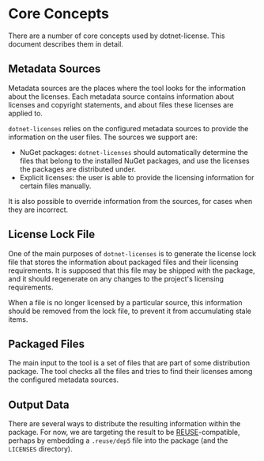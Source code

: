 <!--
SPDX-FileCopyrightText: 2024 Friedrich von Never <friedrich@fornever.me>

SPDX-License-Identifier: MIT
-->

Core Concepts
=============
There are a number of core concepts used by dotnet-license. This document describes them in detail.

Metadata Sources
----------------
Metadata sources are the places where the tool looks for the information about the licenses. Each metadata source contains information about licenses and copyright statements, and about files these licenses are applied to.

`dotnet-licenses` relies on the configured metadata sources to provide the information on the user files. The sources we support are:

- NuGet packages: `dotnet-licenses` should automatically determine the files that belong to the installed NuGet packages, and use the licenses the packages are distributed under.
- Explicit licenses: the user is able to provide the licensing information for certain files manually.

It is also possible to override information from the sources, for cases when they are incorrect.

License Lock File
-----------------
One of the main purposes of `dotnet-licenses` is to generate the license lock file that stores the information about packaged files and their licensing requirements. It is supposed that this file may be shipped with the package, and it should regenerate on any changes to the project's licensing requirements.

When a file is no longer licensed by a particular source, this information should be removed from the lock file, to prevent it from accumulating stale items.

Packaged Files
--------------
The main input to the tool is a set of files that are part of some distribution package. The tool checks all the files and tries to find their licenses among the configured metadata sources.

Output Data
-----------
There are several ways to distribute the resulting information within the package. For now, we are targeting the result to be [REUSE][reuse]-compatible, perhaps by embedding a `.reuse/dep5` file into the package (and the `LICENSES` directory).

[reuse]: https://reuse.software/
